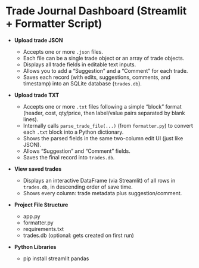 # Trade Journal Dashboard (Streamlit + Formatter Script)
- **Upload trade JSON**  
  - Accepts one or more `.json` files.  
  - Each file can be a single trade object or an array of trade objects.  
  - Displays all trade fields in editable text inputs.  
  - Allows you to add a “Suggestion” and a “Comment” for each trade.  
  - Saves each record (with edits, suggestions, comments, and timestamp) into an SQLite database (`trades.db`).

- **Upload trade TXT**  
  - Accepts one or more `.txt` files following a simple “block” format (header, cost, qty/price, then label/value pairs separated by blank lines).  
  - Internally calls `parse_trade_file(...)` (from `formatter.py`) to convert each `.txt` block into a Python dictionary.  
  - Shows the parsed fields in the same two-column edit UI (just like JSON).  
  - Allows “Suggestion” and “Comment” fields.  
  - Saves the final record into `trades.db`.

- **View saved trades**  
  - Displays an interactive DataFrame (via Streamlit) of all rows in `trades.db`, in descending order of save time.  
  - Shows every column: trade metadata plus suggestion/comment.

- **Project File Structure**
  - app.py
  - formatter.py
  - requirements.txt
  - trades.db (optional: gets created on first run)

- **Python Libraries**
  - pip install streamlit pandas
